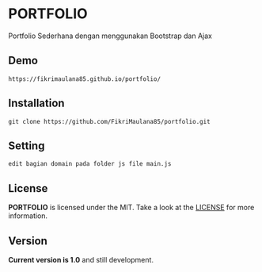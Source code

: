 # PORTFOLIO
Portfolio Sederhana dengan menggunakan Bootstrap dan Ajax

## Demo
```
https://fikrimaulana85.github.io/portfolio/
```

## Installation
```
git clone https://github.com/FikriMaulana85/portfolio.git
```

## Setting
```
edit bagian domain pada folder js file main.js
```

## License
**PORTFOLIO** is licensed under the MIT. Take a look at the [LICENSE](https://github.com/FikriMaulana85/portfolio/blob/master/LICENSE) for more information.

## Version
**Current version is 1.0** and still development.
